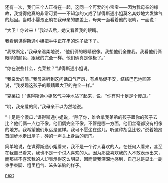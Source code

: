 
还有一次，我们三个人正待在一起，这同一个可爱的小宝宝——因为我母亲的缘故，我觉得他真的非常可爱——不知怎的又成了谋得斯通小姐莫名其妙地大发脾气的起因。当时小婴孩正躺在我母亲的膝盖上，母亲一面看着他的眼睛，一面说：

“大卫！你过来！”我过去后，她又看着我的眼睛。

我看到谋得斯通小姐把手中正在串的珠子放下了。

“我敢断定，”我母亲温柔地说，“他们俩的眼睛很像。我想他们全像我。我看他们俩眼睛的颜色，跟我的完全一样。他们俩真是像极了。”

“你在说些什么，克莱拉？”谋得斯通小姐说。

“我亲爱的简。”我母亲听到这问话口气严厉，有点局促不安，结结巴巴地回答说，“我发现这孩子的眼睛跟大卫的完全一样。”

“克莱拉！”谋得斯通小姐怒气冲冲地站了起来，说，“你有时十足是个傻瓜。”

“哟，我亲爱的简。”我母亲不以为然地说。

“十足是个傻瓜，”谋得斯通小姐说，“除了你，谁会拿我弟弟的孩子跟你的孩子去比？他们俩一点也不像。他们俩完全不像。不管是哪一方面，他们丝毫都没有相像的地方。我希望他们永远是这样。我可不愿坐在这儿，听这种胡乱比较。”说着她昂首阔步地走出屋子，砰的一声关上身后的房门。

简单地说，在谋得斯通小姐看来，我不是一个讨人喜欢的人。在任何人看来，甚至在我自己看来，我也不是一个讨人喜欢的人。因为那些喜欢我的人不敢表示出来，而那些不喜欢我的人却表示得这么明显，因而使我深深地感到，自己总是显出一副束手束脚、粗里粗气、笨头笨脑的样子。

[next](page118.md)